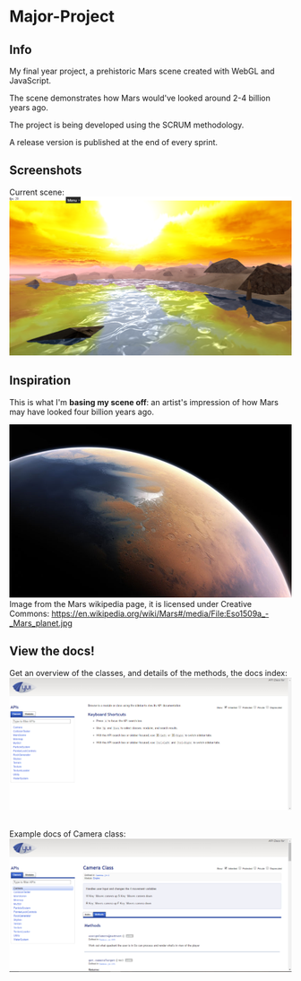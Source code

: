# Major-Project

## Info
My final year project, a prehistoric Mars scene created with WebGL and JavaScript.

The scene demonstrates how Mars would've looked around 2-4 billion years ago. 

The project is being developed using the SCRUM methodology.

A release version is published at the end of every sprint.

## Screenshots

Current scene:
![](https://github.com/SamuelSnowball/Major-Project/blob/master/Major%20Project/screenshots/current/4.png) <br>

## Inspiration

This is what I'm <b>basing my scene off</b>: an artist's impression of how Mars may have looked four billion years ago.

![](https://github.com/SamuelSnowball/Major-Project/blob/master/Major%20Project/resources/inspiration/prehestoric_mars.jpg) <br>
Image from the Mars wikipedia page, it is licensed under Creative Commons: https://en.wikipedia.org/wiki/Mars#/media/File:Eso1509a_-_Mars_planet.jpg

## View the docs! <br>
Get an overview of the classes, and details of the methods, the docs index: <br>
![](https://github.com/SamuelSnowball/Major-Project/blob/master/Major%20Project/screenshots/yuidoc/index.png) <br> <br>

Example docs of Camera class: <br>
![](https://github.com/SamuelSnowball/Major-Project/blob/master/Major%20Project/screenshots/yuidoc/camera.png) <br>



